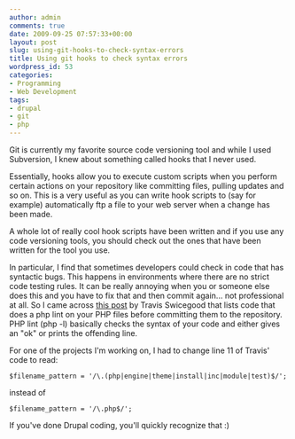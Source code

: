 ```yaml
---
author: admin
comments: true
date: 2009-09-25 07:57:33+00:00
layout: post
slug: using-git-hooks-to-check-syntax-errors
title: Using git hooks to check syntax errors
wordpress_id: 53
categories:
- Programming
- Web Development
tags:
- drupal
- git
- php
---
```


Git is currently my favorite source code versioning tool and while I used Subversion, I knew about something called hooks that I never used.

Essentially, hooks allow you to execute custom scripts when you perform certain actions on your repository like committing files, pulling updates and so on. This is a very useful as you can write hook scripts to (say for example) automatically ftp a file to your web server when a change has been made.

A whole lot of really cool hook scripts have been written and if you use any code versioning tools, you should check out the ones that have been written for the tool you use.

In particular, I find that sometimes developers could check in code that has syntactic bugs. This happens in environments where there are no strict code testing rules. It can be really annoying when you or someone else does this and you have to fix that and then commit again... not professional at all. So I came across [this post](http://phpadvent.org/2008/dont-commit-that-error-by-travis-swicegood) by Travis Swicegood that lists code that does a php lint on your PHP files before committing them to the repository. PHP lint (php -l) basically checks the syntax of your code and either gives an "ok" or prints the offending line.

For one of the projects I'm working on, I had to change line 11 of Travis' code to read:

`$filename_pattern = '/\.(php|engine|theme|install|inc|module|test)$/';`

instead of

`$filename_pattern = '/\.php$/';`

If you've done Drupal coding, you'll quickly recognize that :)
